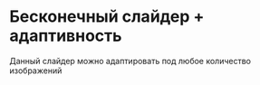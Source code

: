 # Бесконечный слайдер + адаптивность

Данный слайдер можно адаптировать под любое количество изображений
